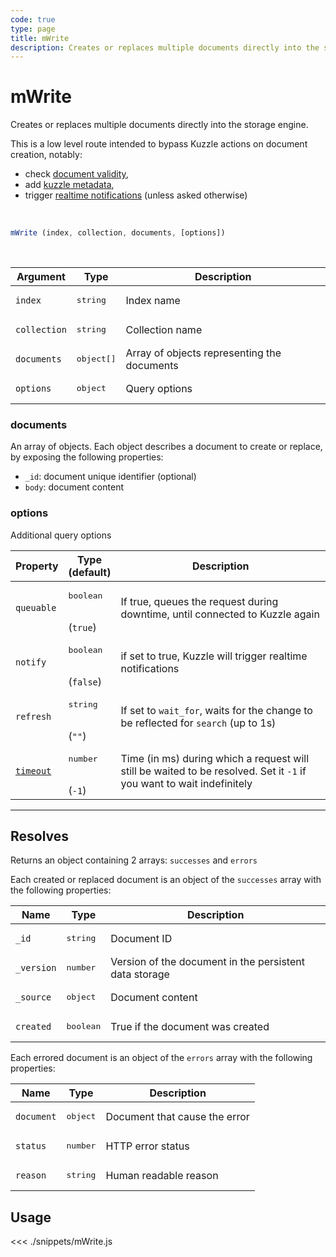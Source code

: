 ```yaml
---
code: true
type: page
title: mWrite
description: Creates or replaces multiple documents directly into the storage engine.
---
```


# mWrite

<SinceBadge version="6.2.0" />

<SinceBadge version="Kuzzle 1.8.0" />

Creates or replaces multiple documents directly into the storage engine.

This is a low level route intended to bypass Kuzzle actions on document creation, notably:
  - check [document validity](/core/2/guides/advanced/data-validation),
  - add [kuzzle metadata](/core/2/guides/main-concepts/data-storage#kuzzle-metadata),
  - trigger [realtime notifications](/core/2/guides/main-concepts/realtime-engine) (unless asked otherwise)

<br/>

```js
mWrite (index, collection, documents, [options])
```

<br/>

| Argument     | Type                | Description                                 |
| ------------ | ------------------- | ------------------------------------------- |
| `index`      | <pre>string</pre>   | Index name                                  |
| `collection` | <pre>string</pre>   | Collection name                             |
| `documents`  | <pre>object[]</pre> | Array of objects representing the documents |
| `options`    | <pre>object</pre>   | Query options                               |

### documents

An array of objects. Each object describes a document to create or replace, by exposing the following properties:
  - `_id`: document unique identifier (optional)
  - `body`: document content

### options

Additional query options

| Property   | Type<br/>(default)               | Description                                                                                                           |
| ---------- | -------------------------------- | --------------------------------------------------------------------------------------------------------------------- |
| `queuable` | <pre>boolean</pre><br/>(`true`)  | If true, queues the request during downtime, until connected to Kuzzle again                                          |
| `notify`   | <pre>boolean</pre><br/>(`false`) | if set to true, Kuzzle will trigger realtime notifications                                                            |
| `refresh`  | <pre>string</pre><br/>(`""`)     | If set to `wait_for`, waits for the change to be reflected for `search` (up to 1s)                                    |
| [`timeout`](/sdk/7/core-classes/kuzzle/query#timeout)  | <pre>number</pre><br/>(`-1`)     | Time (in ms) during which a request will still be waited to be resolved. Set it `-1` if you want to wait indefinitely |

---

## Resolves

Returns an object containing 2 arrays: `successes` and `errors`

Each created or replaced document is an object of the `successes` array with the following properties:

| Name       | Type               | Description                                            |
| ---------- | ------------------ | ------------------------------------------------------ |
| `_id`      | <pre>string</pre>  | Document ID                                            |
| `_version` | <pre>number</pre>  | Version of the document in the persistent data storage |
| `_source`  | <pre>object</pre>  | Document content                                       |
| `created`  | <pre>boolean</pre> | True if the document was created                       |

Each errored document is an object of the `errors` array with the following properties:

| Name       | Type              | Description                   |
| ---------- | ----------------- | ----------------------------- |
| `document` | <pre>object</pre> | Document that cause the error |
| `status`   | <pre>number</pre> | HTTP error status             |
| `reason`   | <pre>string</pre> | Human readable reason         |

## Usage

<<< ./snippets/mWrite.js
